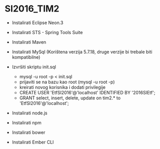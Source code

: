 # SI2016_TIM2





* Instalirati Eclipse Neon.3

* Instalirati STS - Spring Tools Suite

* Instalirati Maven
    
*   Instalirati MySql (Korištena verzija 5.7.18, druge verzije bi trebale biti kompatibilne)

*   Izvršiti skriptu init.sql
    * mysql -u root -p < init.sql
    * prijaviti se na bazu kao root (mysql -u root -p)
    * kreirati novog korisnika i dodati privilegije
    * CREATE USER 'EtfSI2016'@'localhost' IDENTIFIED BY '2016SIEtf';
    * GRANT select, insert, delete, update on tim2.* to 'EtfSI2016'@'localhost';
    
* Instalirati node.js

* Instalirati npm

* Instalirati bower

* Instalirati Ember CLI

